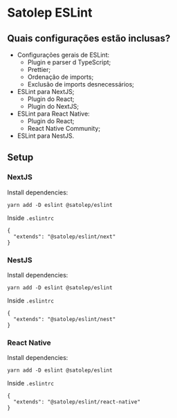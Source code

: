 # Satolep ESLint

## Quais configurações estão inclusas?

- Configurações gerais de ESLint:
  - Plugin e parser d TypeScript;
  - Prettier;
  - Ordenação de imports;
  - Exclusão de imports desnecessários;
- ESLint para NextJS;
  - Plugin do React;
  - Plugin do NextJS;
- ESLint para React Native:
  - Plugin do React;
  - React Native Community;
- ESLint para NestJS.

## Setup

### NextJS

Install dependencies:
```
yarn add -D eslint @satolep/eslint
```
Inside `.eslintrc`
```
{
  "extends": "@satolep/eslint/next"
}
```

### NestJS

Install dependencies:
```
yarn add -D eslint @satolep/eslint
```
Inside `.eslintrc`
```
{
  "extends": "@satolep/eslint/nest"
}
```

### React Native

Install dependencies:
```
yarn add -D eslint @satolep/eslint
```
Inside `.eslintrc`
```
{
  "extends": "@satolep/eslint/react-native"
}
```
